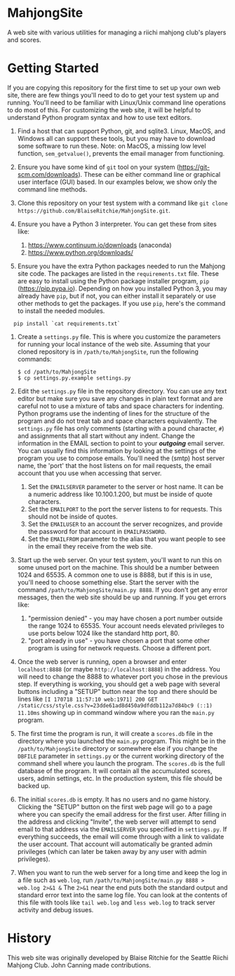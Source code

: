 MahjongSite
==========

A web site with various utilities for managing a riichi mahjong club's players
and scores.

Getting Started
===============

If you are copying this repository for the first time to set up your own
web site, there are few things you'll need to do to get your test system
up and running.  You'll need to be familiar with Linux/Unix command line
operations to do most of this.  For customizing the web site, it will be
helpful to understand Python program syntax and how to use text editors.

1. Find a host that can support Python, git, and sqlite3.  Linux,
MacOS, and Windows all can support these tools, but you may have to
download some software to run these.  Note: on MacOS, a missing low
level function, `sem_getvalue()`, prevents the email manager from
functioning.

1. Ensure you have some kind of `git` tool on your system
(https://git-scm.com/downloads).  These can be either command line or
graphical user interface (GUI) based.  In our examples below, we show
only the command line methods.

1. Clone this repository on your test system with a command like `git
clone https://github.com/BlaiseRitchie/MahjongSite.git`.  

1. Ensure you have a Python 3 interpreter.  You can get these from sites like:
    1. https://www.continuum.io/downloads (anaconda)
    1. https://www.python.org/downloads/

1. Ensure you have the extra Python packages needed to run the Mahjong
site code. The packages are listed in the `requirements.txt` file.
These are easy to install using the Python package installer program,
`pip` (https://pip.pypa.io).  Depending on how you installed Python 3,
you may already have `pip`, but if not, you can either install it
separately or use other methods to get the packages.  If you use
`pip`, here's the command to install the needed modules.
```
  pip install `cat requirements.txt`
```

1. Create a `settings.py` file.  This is where you customize the
parameters for running your local instance of the web site.  Assuming
that your cloned repository is in `/path/to/MahjongSite`, run the
following commands:
    ```
    $ cd /path/to/MahjongSite
    $ cp settings.py.example settings.py
    ```

1. Edit the `settings.py` file in the repository directory.  You can
use any text editor but make sure you save any changes in plain text
format and are careful not to use a mixture of tabs and space
characters for indenting.  Python programs use the indenting of lines
for the structure of the program and do not treat tab and space
characters equivalently.  The `settings.py` file has only comments
(starting with a pound character, `#`) and assignments that all start
without any indent. Change the information in the EMAIL section to
point to your **_outgoing_** email server.  You can usually find this
information by looking at the settings of the program you use to compose
emails.  You'll need the (smtp) host server name, the 'port' that the host
listens on for mail requests, the email account that you use when
accessing that server.

    1. Set the `EMAILSERVER` parameter to the server or host name.
       It can be a numeric address like 10.100.1.200, but must be inside
       of quote characters.
    2. Set the `EMAILPORT` to the port the server listens to for requests.
       This should not be inside of quotes.
    3. Set the `EMAILUSER` to an account the server recognizes, and provide
       the password for that account in `EMAILPASSWORD`.
    4. Set the `EMAILFROM` parameter to the alias that you want people to
       see in the email they receive from the web site.

1. Start up the web server.  On your test system, you'll want to run
this on some unused port on the machine.  This should be a number
between 1024 and 65535.  A common one to use is 8888, but if this is
in use, you'll need to choose something else.  Start the server with
the command `/path/to/MahjongSite/main.py 8888`.  If you don't get any
error messages, then the web site should be up and running.  If you get
errors like:

    1. "permission denied" - you may have chosen a port number outside
       the range 1024 to 65535.  Your account needs elevated
       privileges to use ports below 1024 like the standard http port, 80.
    1. "port already in use" - you have chosen a port that some other
       program is using for network requests.  Choose a different port.

1. Once the web server is running, open a browser and enter
`localhost:8888` (or maybe `http://localhost:8888`) in the address.
You will need to change the 8888 to whatever port you chose in the
previous step.  If everything is working, you should get a web page
with several buttons including a "SETUP" button near the top and there
should be lines like `[I 170718 11:57:10 web:1971] 200 GET /static/css/style.css?v=23dde61ad8d450a9dfddb112a7d84bc9 (::1) 11.10ms` showing up in command
window where you ran the `main.py` program.

1. The first time the program is run, it will create a `scores.db` file in
the directory where you launched the `main.py` program.  This might be
in the `/path/to/MahjongSite` directory or somewhere else if you change
the `DBFILE` parameter in `settings.py` or the current working directory
of the command shell where you launch the program.  The `scores.db` is the
full database of the program.  It will contain all the accumulated scores,
users, admin settings, etc.  In the production system, this file should be
backed up.

1. The initial `scores.db` is empty.  It has no users and no game
history.  Clicking the "SETUP" button on the first web page will go to
a page where you can specify the email address for the first user.
After filling in the address and clicking "Invite", the web server
will attempt to send email to that address via the `EMAILSERVER` you
specified in `settings.py`.  If everything succeeds, the email will
come through with a link to validate the user account.  That account
will automatically be granted admin privileges (which can later be
taken away by any user with admin privileges).

1. When you want to run the web server for a long time and keep the
log in a file such as `web.log`, run `/path/to/MahjongSite/main.py
8888 > web.log 2>&1 &` The `2>&1` near the end puts both the standard
output and standard error text into the same log file.  You can look
at the contents of this file with tools like `tail web.log` and `less
web.log` to track server activity and debug issues.


History
==========

This web site was originally developed by Blaise Ritchie for the
Seattle Riichi Mahjong Club.  John Canning made contributions.
